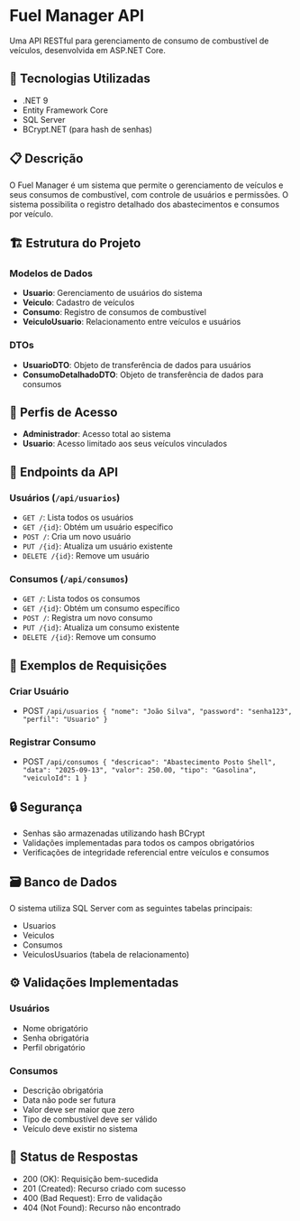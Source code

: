 # Fuel Manager API

Uma API RESTful para gerenciamento de consumo de combustível de veículos, desenvolvida em ASP.NET Core.

## 🚀 Tecnologias Utilizadas

- .NET 9
- Entity Framework Core
- SQL Server
- BCrypt.NET (para hash de senhas)

## 📋 Descrição

O Fuel Manager é um sistema que permite o gerenciamento de veículos e seus consumos de combustível, com controle de usuários e permissões. O sistema possibilita o registro detalhado dos abastecimentos e consumos por veículo.

## 🏗️ Estrutura do Projeto

### Modelos de Dados
- **Usuario**: Gerenciamento de usuários do sistema
- **Veiculo**: Cadastro de veículos
- **Consumo**: Registro de consumos de combustível
- **VeiculoUsuario**: Relacionamento entre veículos e usuários

### DTOs
- **UsuarioDTO**: Objeto de transferência de dados para usuários
- **ConsumoDetalhadoDTO**: Objeto de transferência de dados para consumos

## 🔐 Perfis de Acesso
- **Administrador**: Acesso total ao sistema
- **Usuario**: Acesso limitado aos seus veículos vinculados

## 📌 Endpoints da API

### Usuários (`/api/usuarios`)
- `GET /`: Lista todos os usuários
- `GET /{id}`: Obtém um usuário específico
- `POST /`: Cria um novo usuário
- `PUT /{id}`: Atualiza um usuário existente
- `DELETE /{id}`: Remove um usuário

### Consumos (`/api/consumos`)
- `GET /`: Lista todos os consumos
- `GET /{id}`: Obtém um consumo específico
- `POST /`: Registra um novo consumo
- `PUT /{id}`: Atualiza um consumo existente
- `DELETE /{id}`: Remove um consumo

## 📝 Exemplos de Requisições

### Criar Usuário
- POST `/api/usuarios { "nome": "João Silva", "password": "senha123", "perfil": "Usuario" }`

### Registrar Consumo
- POST `/api/consumos { "descricao": "Abastecimento Posto Shell", "data": "2025-09-13", "valor": 250.00, "tipo": "Gasolina", "veiculoId": 1 }`

## 🔒 Segurança

- Senhas são armazenadas utilizando hash BCrypt
- Validações implementadas para todos os campos obrigatórios
- Verificações de integridade referencial entre veículos e consumos

## 🗃️ Banco de Dados

O sistema utiliza SQL Server com as seguintes tabelas principais:
- Usuarios
- Veiculos
- Consumos
- VeiculosUsuarios (tabela de relacionamento)

## ⚙️ Validações Implementadas

### Usuários
- Nome obrigatório
- Senha obrigatória
- Perfil obrigatório

### Consumos
- Descrição obrigatória
- Data não pode ser futura
- Valor deve ser maior que zero
- Tipo de combustível deve ser válido
- Veículo deve existir no sistema

## 🚦 Status de Respostas

- 200 (OK): Requisição bem-sucedida
- 201 (Created): Recurso criado com sucesso
- 400 (Bad Request): Erro de validação
- 404 (Not Found): Recurso não encontrado
